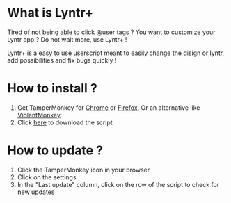 # What is Lyntr+
 Tired of not being able to click @user tags ? You want to customize your Lyntr app ?
 Do not wait more, use Lyntr+ !
 
 Lyntr+ is a easy to use userscript meant to easily change the disign or lyntr, add possibilities and fix bugs quickly !

# How to install ?
 1. Get TamperMonkey for [Chrome](https://chromewebstore.google.com/detail/tampermonkey/dhdgffkkebhmkfjojejmpbldmpobfkfo?hl=fr) or [Firefox](https://addons.mozilla.org/fr/firefox/addon/tampermonkey/). Or an alternative like [ViolentMonkey](https://violentmonkey.github.io/)
 2. Click [here](https://github.com/Sylicium/lyntr-toolbox-script/raw/main/production/lyntr-toolbox.user.js) to download the script 

# How to update ?
 1. Click the TamperMonkey icon in your browser
 2. Click on the settings
 3. In the "Last update" column, click on the row of the script to check for new updates
 